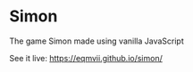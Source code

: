 # Simon

The game Simon made using vanilla JavaScript

See it live: https://eqmvii.github.io/simon/

 
